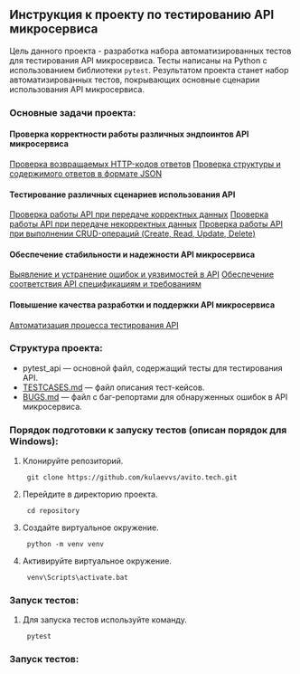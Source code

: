 ## Инструкция к проекту по тестированию API микросервиса

Цель данного проекта - разработка набора автоматизированных тестов для тестирования API микросервиса. Тесты написаны на Python с использованием библиотеки `pytest`. Результатом проекта станет набор автоматизированных тестов, покрывающих основные сценарии использования API микросервиса.

### Основные задачи проекта:

#### Проверка корректности работы различных эндпоинтов API микросервиса
<u>Проверка возвращаемых HTTP-кодов ответов</u>
<u>Проверка структуры и содержимого ответов в формате JSON</u>

#### Тестирование различных сценариев использования API
<u>Проверка работы API при передаче корректных данных</u>
<u>Проверка работы API при передаче некорректных данных</u>
<u>Проверка работы API при выполнении CRUD-операций (Create, Read, Update, Delete)</u>

#### Обеспечение стабильности и надежности API микросервиса
<u>Выявление и устранение ошибок и уязвимостей в API</u>
<u>Обеспечение соответствия API спецификациям и требованиям</u>

#### Повышение качества разработки и поддержки API микросервиса
<u>Автоматизация процесса тестирования API</u>

### Структура проекта:

- pytest_api — основной файл, содержащий тесты для тестирования API.
- [TESTCASES.md](/TESTCASES.md) — файл описания тест-кейсов.
- [BUGS.md](/BUGS.md) — файл с баг-репортами для обнаруженных ошибок в API микросервиса.

### Порядок подготовки к запуску тестов (описан порядок для Windows):

1. Клонируйте репозиторий.

        git clone https://github.com/kulaevvs/avito.tech.git

2. Перейдите в директорию проекта.

        cd repository

3. Создайте виртуальное окружение.

        python -m venv venv
   
5. Активируйте виртуальное окружение.

        venv\Scripts\activate.bat

### Запуск тестов:

1. Для запуска тестов используйте команду.

        pytest

### Запуск тестов:


